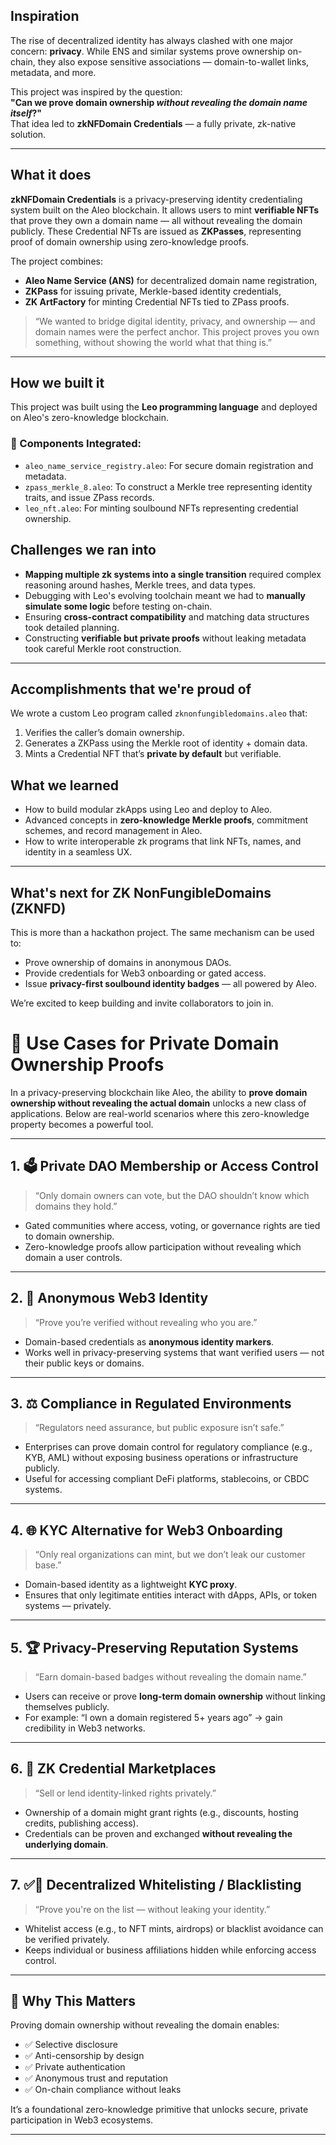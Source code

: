 ## Inspiration
The rise of decentralized identity has always clashed with one major concern: **privacy**. While ENS and similar systems prove ownership on-chain, they also expose sensitive associations — domain-to-wallet links, metadata, and more.

This project was inspired by the question:  
**"Can we prove domain ownership *without revealing the domain name itself*?"**  
That idea led to **zkNFDomain Credentials** — a fully private, zk-native solution.

---

## What it does
**zkNFDomain Credentials** is a privacy-preserving identity credentialing system built on the Aleo blockchain. It allows users to mint **verifiable NFTs** that prove they own a domain name — all without revealing the domain publicly. These Credential NFTs are issued as **ZKPasses**, representing proof of domain ownership using zero-knowledge proofs.

The project combines:
- **Aleo Name Service (ANS)** for decentralized domain name registration,
- **ZKPass** for issuing private, Merkle-based identity credentials,
- **ZK ArtFactory** for minting Credential NFTs tied to ZPass proofs.

> “We wanted to bridge digital identity, privacy, and ownership — and domain names were the perfect anchor. This project proves you own something, without showing the world what that thing is.”

---

## How we built it
This project was built using the **Leo programming language** and deployed on Aleo's zero-knowledge blockchain.

### 🔗 Components Integrated:
- `aleo_name_service_registry.aleo`: For secure domain registration and metadata.
- `zpass_merkle_8.aleo`: To construct a Merkle tree representing identity traits, and issue ZPass records.
- `leo_nft.aleo`: For minting soulbound NFTs representing credential ownership.

## Challenges we ran into
- **Mapping multiple zk systems into a single transition** required complex reasoning around hashes, Merkle trees, and data types.
- Debugging with Leo's evolving toolchain meant we had to **manually simulate some logic** before testing on-chain.
- Ensuring **cross-contract compatibility** and matching data structures took detailed planning.
- Constructing **verifiable but private proofs** without leaking metadata took careful Merkle root construction.

---

## Accomplishments that we're proud of
We wrote a custom Leo program called `zknonfungibledomains.aleo` that:
1. Verifies the caller’s domain ownership.
2. Generates a ZKPass using the Merkle root of identity + domain data.
3. Mints a Credential NFT that’s **private by default** but verifiable.

## What we learned
- How to build modular zkApps using Leo and deploy to Aleo.
- Advanced concepts in **zero-knowledge Merkle proofs**, commitment schemes, and record management in Aleo.
- How to write interoperable zk programs that link NFTs, names, and identity in a seamless UX.

---

## What's next for ZK NonFungibleDomains (ZKNFD)
This is more than a hackathon project. The same mechanism can be used to:
- Prove ownership of domains in anonymous DAOs.
- Provide credentials for Web3 onboarding or gated access.
- Issue **privacy-first soulbound identity badges** — all powered by Aleo.

We’re excited to keep building and invite collaborators to join in.


# 🔐 Use Cases for Private Domain Ownership Proofs

In a privacy-preserving blockchain like Aleo, the ability to **prove domain ownership without revealing the actual domain** unlocks a new class of applications. Below are real-world scenarios where this zero-knowledge property becomes a powerful tool.

---

## 1. 🗳️ Private DAO Membership or Access Control

> “Only domain owners can vote, but the DAO shouldn’t know which domains they hold.”

- Gated communities where access, voting, or governance rights are tied to domain ownership.
- Zero-knowledge proofs allow participation without revealing which domain a user controls.

---

## 2. 👤 Anonymous Web3 Identity

> “Prove you’re verified without revealing who you are.”

- Domain-based credentials as **anonymous identity markers**.
- Works well in privacy-preserving systems that want verified users — not their public keys or domains.

---

## 3. ⚖️ Compliance in Regulated Environments

> “Regulators need assurance, but public exposure isn’t safe.”

- Enterprises can prove domain control for regulatory compliance (e.g., KYB, AML) without exposing business operations or infrastructure publicly.
- Useful for accessing compliant DeFi platforms, stablecoins, or CBDC systems.

---

## 4. 🌐 KYC Alternative for Web3 Onboarding

> “Only real organizations can mint, but we don’t leak our customer base.”

- Domain-based identity as a lightweight **KYC proxy**.
- Ensures that only legitimate entities interact with dApps, APIs, or token systems — privately.

---

## 5. 🏆 Privacy-Preserving Reputation Systems

> “Earn domain-based badges without revealing the domain name.”

- Users can receive or prove **long-term domain ownership** without linking themselves publicly.
- For example: “I own a domain registered 5+ years ago” → gain credibility in Web3 networks.

---

## 6. 🧾 ZK Credential Marketplaces

> “Sell or lend identity-linked rights privately.”

- Ownership of a domain might grant rights (e.g., discounts, hosting credits, publishing access).
- Credentials can be proven and exchanged **without revealing the underlying domain**.

---

## 7. ✅🚫 Decentralized Whitelisting / Blacklisting

> “Prove you're on the list — without leaking your identity.”

- Whitelist access (e.g., to NFT mints, airdrops) or blacklist avoidance can be verified privately.
- Keeps individual or business affiliations hidden while enforcing access control.

---

## 🔐 Why This Matters

Proving domain ownership without revealing the domain enables:

- ✅ Selective disclosure
- ✅ Anti-censorship by design
- ✅ Private authentication
- ✅ Anonymous trust and reputation
- ✅ On-chain compliance without leaks

It’s a foundational zero-knowledge primitive that unlocks secure, private participation in Web3 ecosystems.

---
